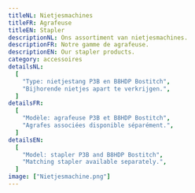```yaml
---
titleNL: Nietjesmachines
titleFR: Agrafeuse
titleEN: Stapler
descriptionNL: Ons assortiment van nietjesmachines.
descriptionFR: Notre gamme de agrafeuse.
descriptionEN: Our stapler products.
category: accessoires
detailsNL:
  [
    "Type: nietjestang P3B en B8HDP Bostitch",
    "Bijhorende nietjes apart te verkrijgen.",
  ]
detailsFR:
  [
    "Modèle: agrafeuse P3B et B8HDP Bostitch",
    "Agrafes associées disponible séparément.",
  ]
detailsEN:
  [
    "Model: stapler P3B and B8HDP Bostitch",
    "Matching stapler available separately.",
  ]
image: ["Nietjesmachine.png"]
---
```

